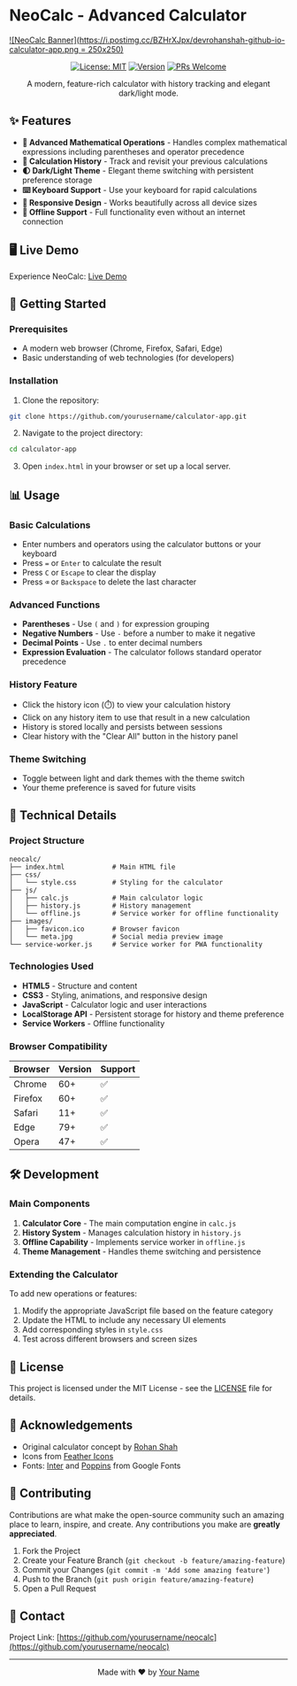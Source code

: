 # NeoCalc - Advanced Calculator

[![NeoCalc Banner](https://i.postimg.cc/BZHrXJpx/devrohanshah-github-io-calculator-app.png = 250x250)](https://postimg.cc/DmfjNktZ)

<div align="center">
  
[![License: MIT](https://img.shields.io/badge/License-MIT-blue.svg)](https://opensource.org/licenses/MIT)
[![Version](https://img.shields.io/badge/version-1.0.0-green.svg)](https://github.com/yourusername/neocalc)
[![PRs Welcome](https://img.shields.io/badge/PRs-welcome-brightgreen.svg)](https://github.com/yourusername/neocalc/pulls)

</div>

<p align="center">A modern, feature-rich calculator with history tracking and elegant dark/light mode.</p>

## ✨ Features

- **🧮 Advanced Mathematical Operations** - Handles complex mathematical expressions including parentheses and operator precedence
- **📜 Calculation History** - Track and revisit your previous calculations 
- **🌓 Dark/Light Theme** - Elegant theme switching with persistent preference storage
- **⌨️ Keyboard Support** - Use your keyboard for rapid calculations
- **📱 Responsive Design** - Works beautifully across all device sizes
- **🔌 Offline Support** - Full functionality even without an internet connection

## 🖥️ Live Demo

Experience NeoCalc: [Live Demo](https://devrohanshah.github.io/calculator-app/)

## 🚀 Getting Started

### Prerequisites

- A modern web browser (Chrome, Firefox, Safari, Edge)
- Basic understanding of web technologies (for developers)

### Installation

1. Clone the repository:
```bash
git clone https://github.com/yourusername/calculator-app.git
```

2. Navigate to the project directory:
```bash
cd calculator-app
```

3. Open `index.html` in your browser or set up a local server.

## 📊 Usage

### Basic Calculations

- Enter numbers and operators using the calculator buttons or your keyboard
- Press `=` or `Enter` to calculate the result
- Press `C` or `Escape` to clear the display
- Press `⌫` or `Backspace` to delete the last character

### Advanced Functions

- **Parentheses** - Use `(` and `)` for expression grouping
- **Negative Numbers** - Use `-` before a number to make it negative
- **Decimal Points** - Use `.` to enter decimal numbers
- **Expression Evaluation** - The calculator follows standard operator precedence

### History Feature

- Click the history icon (⏱️) to view your calculation history
- Click on any history item to use that result in a new calculation
- History is stored locally and persists between sessions
- Clear history with the "Clear All" button in the history panel

### Theme Switching

- Toggle between light and dark themes with the theme switch
- Your theme preference is saved for future visits

## 🔧 Technical Details

### Project Structure

```
neocalc/
├── index.html            # Main HTML file
├── css/
│   └── style.css         # Styling for the calculator
├── js/
│   ├── calc.js           # Main calculator logic
│   ├── history.js        # History management
│   └── offline.js        # Service worker for offline functionality
├── images/
│   ├── favicon.ico       # Browser favicon
│   └── meta.jpg          # Social media preview image
└── service-worker.js     # Service worker for PWA functionality
```

### Technologies Used

- **HTML5** - Structure and content
- **CSS3** - Styling, animations, and responsive design
- **JavaScript** - Calculator logic and user interactions
- **LocalStorage API** - Persistent storage for history and theme preference
- **Service Workers** - Offline functionality

### Browser Compatibility

| Browser | Version | Support |
|---------|---------|---------|
| Chrome  | 60+     | ✅     |
| Firefox | 60+     | ✅     |
| Safari  | 11+     | ✅     |
| Edge    | 79+     | ✅     |
| Opera   | 47+     | ✅     |

## 🛠️ Development

### Main Components

1. **Calculator Core** - The main computation engine in `calc.js`
2. **History System** - Manages calculation history in `history.js`
3. **Offline Capability** - Implements service worker in `offline.js`
4. **Theme Management** - Handles theme switching and persistence

### Extending the Calculator

To add new operations or features:

1. Modify the appropriate JavaScript file based on the feature category
2. Update the HTML to include any necessary UI elements
3. Add corresponding styles in `style.css`
4. Test across different browsers and screen sizes

## 📝 License

This project is licensed under the MIT License - see the [LICENSE](LICENSE) file for details.

## 👏 Acknowledgements

- Original calculator concept by [Rohan Shah](https://www.rohanshah.com.np/)
- Icons from [Feather Icons](https://feathericons.com/)
- Fonts: [Inter](https://fonts.google.com/specimen/Inter) and [Poppins](https://fonts.google.com/specimen/Poppins) from Google Fonts

## 🤝 Contributing

Contributions are what make the open-source community such an amazing place to learn, inspire, and create. Any contributions you make are **greatly appreciated**.

1. Fork the Project
2. Create your Feature Branch (`git checkout -b feature/amazing-feature`)
3. Commit your Changes (`git commit -m 'Add some amazing feature'`)
4. Push to the Branch (`git push origin feature/amazing-feature`)
5. Open a Pull Request

## 📧 Contact

Project Link: [https://github.com/yourusername/neocalc](https://github.com/yourusername/neocalc)

---

<div align="center">
  <p>Made with ❤️ by <a href="https://github.com/yourusername">Your Name</a></p>
</div>
